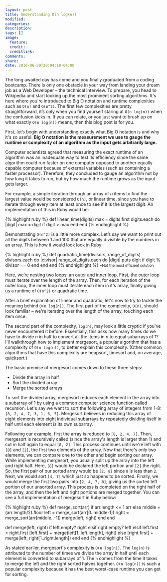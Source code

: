 ```yaml
---
layout: post
title: Understanding O(n log(n))
modified:
categories:
description:
tags: []
image:
  feature:
  credit:
  creditlink:
comments:
share:
date: 2016-06-30T20:04:18-04:00
---
```


The long awaited day has come and you finally graduated from a coding bootcamp. There is only one obstacle in your way from landing your dream job as a Web Developer – the technical interview. To prepare, you head to Wikipedia and start looking up the most prominent sorting algorithms. It's here where you're introduced to Big O notation and runtime complexities such as `O(n)` and `O(n^2)`. The first few complexities are pretty straightforward, it’s only when you find yourself staring at `O(n log(n))` when the confusion kicks in. If you can relate, or you just want to brush up on what exactly `O(n log(n))` means, then this blog post is for you.

First, let’s begin with understanding exactly what Big O notation is and why it's so useful. <strong>Big O notation is the measurement we use to gauge the runtime or complexity of an algorithm as the input gets arbitrarily large.</strong>

Computer scientists agreed that measuring the exact runtime of an algorithm was an inadequate way to test its efficiency since the same algorithm could run faster on one computer opposed to another equally capable computer because of external variables (such as containing a faster processor). Therefore, they concluded to gauge an algorithm not by how long it takes to run, but by how much the runtime grows as the input gets larger.

For example, a simple iteration through an array of <i>n</i> items to find the largest value would be considered `O(n)`, or linear time, since you have to iterate through every item at least once to see if it is the largest digit. An implementation of this in Ruby would be:

{% highlight ruby %}
def linear_time(digits)
  max = digits.first
  digits.each do |digit|
    max = digit if digit > max
  end
end
{% endhighlight %}

Demonstrating `O(n^2)` is a little more complex. Let’s say we want to print out all the digits between 1 and 100 that are equally divisible by the numbers in an array. This is how it would look look in Ruby:

{% highlight ruby %}
def quadratic_time(divisors, range_of_digits)
  divisors.each do |divisor|
    range_of_digits.each do |digit|
      puts digit if digit % divisor == 0
    end
  end
end
{% endhighlight %}
<small>\*Not the most efficient solution</small>

Here, we’re nesting two loops: an outer and inner loop. First, the outer loop must iterate over the length of the array. Then, for each iteration of the outer loop, the inner loop must iterate each item in it's array, finally giving us a runtime of `O(n^2)` or quadratic time.

After a brief explanation of linear and quadratic, let's now to try to tackle the meaning behind `O(n log(n))`. The first part of the complexity, `O(n)`, should look familiar – we're iterating over the length of the array, touching each item once.

The second part of the complexity, `log(n)`, may look a little cryptic if you've never encountered it before. Essentially, this asks how many times do we have to divide <i>n</i> in half to convert all the items in <i>n</i> to equal subarrays of 1? I'll walkthrough how to implement mergesort, a popular algorithm that has a complexity of `O(n log(n))`, to better explain this complexity. (Other common algorithms that have this complexity are heapsort, timesort and, on average, quicksort.)

The basic premise of mergesort comes down to these three steps:
<ul>
  <li>Divide the array in half</li>
  <li>Sort the divided array</li>
  <li>Merge the sorted arrays</li>
</ul>

To sort the divided array, mergesort reduces each element in the array into a subarray of 1 by using a common computer science function called recursion. Let's say we want to sort the following array of integers from 1-8: `[8, 2, 4, 7, 3, 1, 6, 5]`. Mergesort believes in reducing this array of eight elements into eight individual subarrays by repeatedly dividing itself in half until each element is its own subarray.

Following our example, first the array is reduced to `[8, 2, 4, 7]`. Then, mergesort is recursively called (since the array's length is larger than 1) and cut in half again to equal `[8, 2]`. This process continues until we're left with `[8]` and `[2]`, the first two elements of the array. Now that there's only two elements, we can compare one to the other and begin sorting our array. While implementing mergesort, you usually split up the array into the left and right half. Here, `[8]` would be declared the left portion and `[2]` the right. So, the first pair of our sorted array would be `[2, 8]` since `8` is less than `2`. Next, we would sort `[4, 7]` which just so happens to be sorted. Finally, we would merge the first two pairs into `[2, 4, 7, 8]`, giving us the sorted left portion of our unsorted array. This process is completed on the right half of the array, and then the left and right portions are merged together. You can see a full implementation of mergesort in Ruby below:

{% highlight ruby %}
def merge_sort(arr)
  if arr.length <= 1
    arr
  else
    middle = (arr.length/2).floor
    left = merge_sort(arr[0..middle-1])
    right = merge_sort(arr[middle..-1])
    merge(left, right)
  end
end

def merge(left, right)
  if left.empty?
    right
  elsif right.empty?
    left
  elsif left.first < right.first
    [left.first] + merge(left[1..left.length], right)
  else
    [right.first] + merge(left, right[1..right.length])
  end
end
{% endhighlight %}

As stated earlier, mergesort's complexity is `O(n log(n))`. The `log(n)` is attributed to the number of times we divide the array in half until each element is converted to subarrays of 1. The `n` comes from the time it takes to merge the left and the right sorted halves together. `O(n log(n))` is such a popular complexity because it has the best worst-case runtime you can get for sorting.
